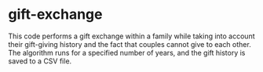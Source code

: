 # gift-exchange
This code performs a gift exchange within a family while taking into account their gift-giving history and the fact that couples cannot give to each other. The algorithm runs for a specified number of years, and the gift history is saved to a CSV file.
